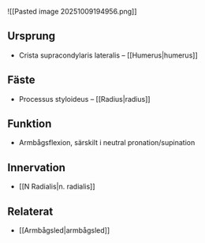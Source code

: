 ![[Pasted image 20251009194956.png]]
## Ursprung
- Crista supracondylaris lateralis – [[Humerus|humerus]]

## Fäste
- Processus styloideus – [[Radius|radius]]

## Funktion
- Armbågsflexion, särskilt i neutral pronation/supination

## Innervation
- [[N Radialis|n. radialis]]

## Relaterat
- [[Armbågsled|armbågsled]]
